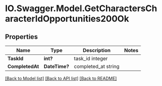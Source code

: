 # IO.Swagger.Model.GetCharactersCharacterIdOpportunities200Ok
## Properties

Name | Type | Description | Notes
------------ | ------------- | ------------- | -------------
**TaskId** | **int?** | task_id integer | 
**CompletedAt** | **DateTime?** | completed_at string | 

[[Back to Model list]](../README.md#documentation-for-models) [[Back to API list]](../README.md#documentation-for-api-endpoints) [[Back to README]](../README.md)

